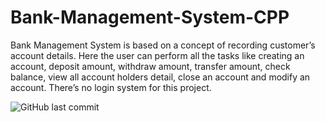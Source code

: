 # Bank-Management-System-CPP
Bank Management System is based on a concept of recording customer’s account details. Here the user can perform all the tasks like creating an account, deposit amount, withdraw amount, transfer amount, check balance, view all account holders detail, close an account and modify an account. There’s no login system for this project.

![GitHub last commit](https://img.shields.io/github/last-commit/Devansh-Seth-DEV/Bank-Management-System-CPP)
